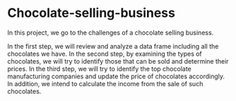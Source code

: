 # Chocolate-selling-business
In this project, we go to the challenges of a chocolate selling business.

In the first step, we will review and analyze a data frame including all the chocolates we have.
In the second step, by examining the types of chocolates, we will try to identify those that can be sold and determine their prices.
In the third step, we will try to identify the top chocolate manufacturing companies and update the price of chocolates accordingly. In addition, we intend to calculate the income from the sale of such chocolates.
